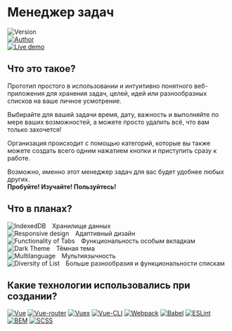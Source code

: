 # Менеджер задач
 
![Version](https://flat.badgen.net/badge/icon/Версия:%200.5.0?label&color=blue)  
[![Author](https://flat.badgen.net/badge/icon/Автор:%20Максим%20Любимов?label&color=blue)](https://github.com/mlyubimov)  
[![Live demo](https://flat.badgen.net/badge/icon/Live%20demo?label&color=4cc61e)](https://mlyubimov.github.io/task-manager/)

## Что это такое?

Прототип простого в использовании и интуитивно понятного веб-приложения для хранения задач, целей, идей или разнообразных списков на ваше личное усмотрение.

Выбирайте для вашей задачи время, дату, важность и выполняйте по мере ваших возможностей, а можете просто удалить всё, что вам только захочется!

Организация происходит с помощью категорий, которые вы также можете создать всего одним нажатием кнопки и приступить сразу к работе.

Возможно, именно этот менеджер задач для вас будет удобнее любых других.  
<b>Пробуйте! Изучайте! Пользуйтесь!</b>  

## Что в планах?

![IndexedDB](https://flat.badgen.net/badge/STATUS/SUCCESS/4cc61e)&emsp;Хранилище данных  
![Responsive design](https://flat.badgen.net/badge/STATUS/IN%20WORKING/8b35da)&emsp;Адаптивный дизайн  
![Functionality of Tabs](https://flat.badgen.net/badge/STATUS/IN%20WORKING/8b35da)&emsp;Функциональность особым вкладкам  
![Dark Theme](https://flat.badgen.net/badge/STATUS/IN%20QUEUE/d9634c)&emsp;Тёмная тема  
![Multilanguage](https://flat.badgen.net/badge/STATUS/IN%20QUEUE/d9634c)&emsp;Мультиязычность  
![Diversity of List](https://flat.badgen.net/badge/STATUS/IN%20QUEUE/d9634c)&emsp;Больше разнообразия и функциональности спискам 

## Какие технологии использовались при создании?

[![Vue](https://flat.badgen.net/badge/icon/Vue?label&color=42b883)](https://vuejs.org/)
[![Vue-router](https://flat.badgen.net/badge/icon/Vue-router?label&color=42b883)](https://router.vuejs.org/)
[![Vuex](https://flat.badgen.net/badge/icon/Vuex?label&color=42b883)](https://vuex.vuejs.org/)
[![Vue-CLI](https://flat.badgen.net/badge/icon/Vue-CLI?label&color=42b883)](https://cli.vuejs.org/)
[![Webpack](https://flat.badgen.net/badge/icon/Webpack?label&color=1b6eaf)](https://webpack.js.org/)
[![Babel](https://flat.badgen.net/badge/icon/Babel?label&color=f1d53c)](https://babeljs.io/)
[![ESLint](https://flat.badgen.net/badge/icon/ESLint?label&color=6c6cdf)](https://eslint.org/)
[![BEM](https://flat.badgen.net/badge/icon/BEM?&label&color=fe4a46)](https://en.bem.info/)
[![SCSS](https://flat.badgen.net/badge/icon/SCSS?label&color=c76494)](https://sass-lang.com/)
